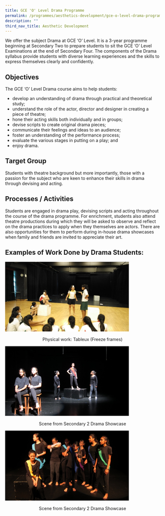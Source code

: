 ```yaml
---
title: GCE 'O' Level Drama Programme
permalink: /programmes/aesthetics-development/gce-o-level-drama-programme/
description: ""
third_nav_title: Aesthetic Development
---
```

We offer the subject Drama at GCE ‘O’ Level. It is a 3-year programme beginning at Secondary Two to prepare students to sit the GCE ‘O’ Level Examinations at the end of Secondary Four. The components of the Drama syllabus provide students with diverse learning experiences and the skills to express themselves clearly and confidently.    

Objectives
----------

The GCE ‘O’ Level Drama course aims to help students: 

*   develop an understanding of drama through practical and theoretical study; 
*   understand the role of the actor, director and designer in creating a piece of theatre; 
*   hone their acting skills both individually and in groups; 
*   devise scripts to create original drama pieces; 
*   communicate their feelings and ideas to an audience; 
*   foster an understanding of the performance process; 
*   evaluate the various stages in putting on a play; and
*   enjoy drama.   

  

Target Group
------------

Students with theatre background but more importantly, those with a passion for the subject who are keen to enhance their skills in drama through devising and acting.

  

Processes / Activities
----------------------

Students are engaged in drama play, devising scripts and acting throughout the course of the drama programme. For enrichment, students also attend theatre productions during which they will be asked to observe and reflect on the drama practices to apply when they themselves are actors. There are also opportunities for them to perform during in-house drama showcases when family and friends are invited to appreciate their art.                      

Examples of Work Done by Drama Students:
----------------------------------------

<img style="width:80%" src="/images/Drama%201.jpg"/>

<p align="center">Physical work: Tableux (Freeze frames)</p>


<img style="width:80%" src="/images/Drama%202.jpg"/>

<p align="center">Scene from Secondary 2 Drama Showcase </p>


<img style="width:80%" src="/images/Drama%203.jpg"/>

<p align="center">Scene from Secondary 2 Drama Showcase</p>